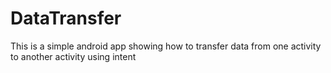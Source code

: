 # DataTransfer
This is a simple android app showing how to transfer data from one activity to another activity using intent

